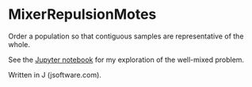 # MixerRepulsionMotes
Order a population so that contiguous samples are representative of the whole.

See the [Jupyter notebook](well-mixed-problem.ipynb) for my exploration of the well-mixed problem.

Written in J (jsoftware.com).
